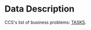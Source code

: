 Data Description
====


CCS's list of business problems: [TASKS](https://github.com/hackathonBI/CCS/blob/master/Tasks.md).
